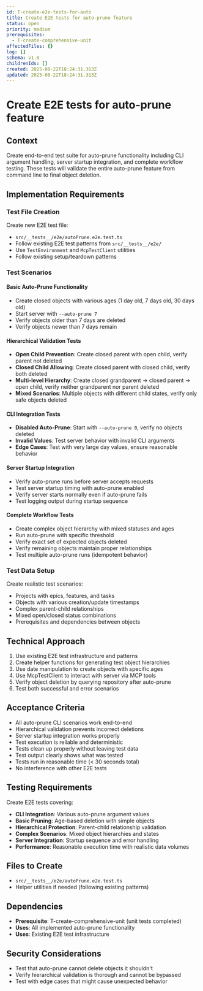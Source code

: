 ```yaml
---
id: T-create-e2e-tests-for-auto
title: Create E2E tests for auto-prune feature
status: open
priority: medium
prerequisites:
  - T-create-comprehensive-unit
affectedFiles: {}
log: []
schema: v1.0
childrenIds: []
created: 2025-08-22T18:24:31.313Z
updated: 2025-08-22T18:24:31.313Z
---
```


# Create E2E tests for auto-prune feature

## Context

Create end-to-end test suite for auto-prune functionality including CLI argument handling, server startup integration, and complete workflow testing. These tests will validate the entire auto-prune feature from command line to final object deletion.

## Implementation Requirements

### Test File Creation

Create new E2E test file:

- `src/__tests__/e2e/autoPrune.e2e.test.ts`
- Follow existing E2E test patterns from `src/__tests__/e2e/`
- Use `TestEnvironment` and `McpTestClient` utilities
- Follow existing setup/teardown patterns

### Test Scenarios

#### Basic Auto-Prune Functionality

- Create closed objects with various ages (1 day old, 7 days old, 30 days old)
- Start server with `--auto-prune 7`
- Verify objects older than 7 days are deleted
- Verify objects newer than 7 days remain

#### Hierarchical Validation Tests

- **Open Child Prevention**: Create closed parent with open child, verify parent not deleted
- **Closed Child Allowing**: Create closed parent with closed child, verify both deleted
- **Multi-level Hierarchy**: Create closed grandparent → closed parent → open child, verify neither grandparent nor parent deleted
- **Mixed Scenarios**: Multiple objects with different child states, verify only safe objects deleted

#### CLI Integration Tests

- **Disabled Auto-Prune**: Start with `--auto-prune 0`, verify no objects deleted
- **Invalid Values**: Test server behavior with invalid CLI arguments
- **Edge Cases**: Test with very large day values, ensure reasonable behavior

#### Server Startup Integration

- Verify auto-prune runs before server accepts requests
- Test server startup timing with auto-prune enabled
- Verify server starts normally even if auto-prune fails
- Test logging output during startup sequence

#### Complete Workflow Tests

- Create complex object hierarchy with mixed statuses and ages
- Run auto-prune with specific threshold
- Verify exact set of expected objects deleted
- Verify remaining objects maintain proper relationships
- Test multiple auto-prune runs (idempotent behavior)

### Test Data Setup

Create realistic test scenarios:

- Projects with epics, features, and tasks
- Objects with various creation/update timestamps
- Complex parent-child relationships
- Mixed open/closed status combinations
- Prerequisites and dependencies between objects

## Technical Approach

1. Use existing E2E test infrastructure and patterns
2. Create helper functions for generating test object hierarchies
3. Use date manipulation to create objects with specific ages
4. Use McpTestClient to interact with server via MCP tools
5. Verify object deletion by querying repository after auto-prune
6. Test both successful and error scenarios

## Acceptance Criteria

- All auto-prune CLI scenarios work end-to-end
- Hierarchical validation prevents incorrect deletions
- Server startup integration works properly
- Test execution is reliable and deterministic
- Tests clean up properly without leaving test data
- Test output clearly shows what was tested
- Tests run in reasonable time (< 30 seconds total)
- No interference with other E2E tests

## Testing Requirements

Create E2E tests covering:

- **CLI Integration**: Various auto-prune argument values
- **Basic Pruning**: Age-based deletion with simple objects
- **Hierarchical Protection**: Parent-child relationship validation
- **Complex Scenarios**: Mixed object hierarchies and states
- **Server Integration**: Startup sequence and error handling
- **Performance**: Reasonable execution time with realistic data volumes

## Files to Create

- `src/__tests__/e2e/autoPrune.e2e.test.ts`
- Helper utilities if needed (following existing patterns)

## Dependencies

- **Prerequisite**: T-create-comprehensive-unit (unit tests completed)
- **Uses**: All implemented auto-prune functionality
- **Uses**: Existing E2E test infrastructure

## Security Considerations

- Test that auto-prune cannot delete objects it shouldn't
- Verify hierarchical validation is thorough and cannot be bypassed
- Test with edge cases that might cause unexpected behavior
